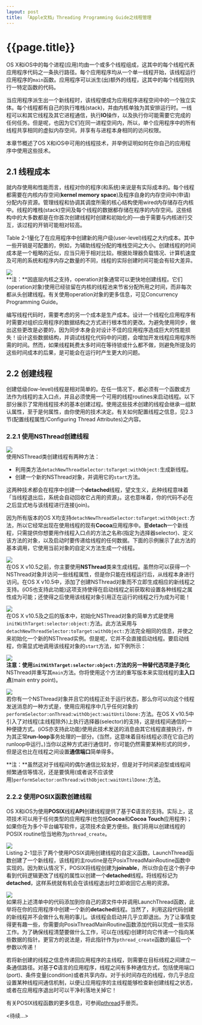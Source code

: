 ```yaml
---
layout: post
title: 「Apple文档」Threading Programming Guide之线程管理
---
```

{{page.title}}
===============================

OS X和iOS中的每个进程(应用)均由一个或多个线程组成，这其中的每个线程代表应用程序代码之一条执行路径。每个应用程序均从一个单一线程开始，该线程运行应用程序的`main`函数。应用程序可以派生(出)额外的线程，这其中的每个线程则执行一特定函数的代码。<br/>

当应用程序派生出一个新线程时，该线程便成为应用程序进程空间中的一个独立实体。每个线程都有自己的执行堆栈(stack)，并由内核单独为其安排运行时。一线程可以和其它线程及其它进程通信，执行**IO**操作，以及执行你可能需要它完成的任何任务。但是呢，也因为它们在同一进程空间内，所以，单个应用程序中的所有线程共享相同的虚拟内存空间，并享有与进程本身相同的访问权限。<br/>

本章节概述了OS X和iOS中可用的线程技术，并举例证明如何在你自己的应用程序中使用这些技术。<br/>

## 2.1 线程成本
就内存使用和性能而言，线程对你的程序(和系统)来说是有实际成本的。每个线程都需要在内核内存空间(**kernel memory space**)及程序自身的内存空间中(申请)分配内存资源。管理线程和协调其调度所需的核心结构使用wired内存储存在内核中。线程的堆栈(stack)空间及每个线程的数据都存储在程序的内存空间。这些结构中的大多数都是在你首次创建线程时创建和初始化的──由于需要与内核进行交互，该过程的开销可能相对较高。<br/>

Table 2-1量化了在应用程序中创建新的用户级(user-level)线程之大约成本。其中一些开销是可配置的，例如，为辅助线程分配的堆栈空间之大小。创建线程的时间成本是一个粗略的近似，应当只用于相对比较。根据处理器负载情况、计算机速度及可用的系统和程序内存之数量的不同，线程的实际创建时间可能会有较大差异。<br/>

<img src="/images/posts/2021-12-27/Table_2-1.png"> <br/>
**注：**因底层内核之支持，operation对象通常可以更快地创建线程。它们(operation对象)使用已经驻留在内核的线程池来节省分配所用之时间，而非每次都从头创建线程。有关使用operation对象的更多信息，可见Concurrency Programming Guide。<br/>

编写线程代码时，需要考虑的另一个成本是生产成本。设计一个线程化应用程序有时需要对组织应用程序的数据结构之方式进行根本性的更改。为避免使用同步，做出这些更改是必要的，因为同步本身会对设计不佳的应用程序造成巨大的性能损失！设计这些数据结构，并调试线程化代码中的问题，会增加开发线程应用程序所需的时间。然而，如果线程耗费太多时间在等待锁或什么都不做，则避免所提及的这些时间成本的后果，是可能会在运行时产生更大的问题。<br/>

## 2.2 创建线程
创建低级(low-level)线程是相对简单的。在任一情况下，都必须有一个函数或方法作为线程的主入口点，并且必须使用一个可用的线程routines来启动线程。以下部分展示了常用线程技术的基本创建过程。使用这些技术创建的线程会继承一组默认属性，至于是何属性，由你使用的技术决定。有关如何配置线程之信息，见2.3节(配置线程属性/Configuring Thread Attributes)之内容。<br/>

### 2.2.1 使用NSThread创建线程

<img src="/images/posts/2021-12-27/Using_NSThread.png"> <br/>
使用NSThread类创建线程有两种方法：<br/>
- 利用类方法`detachNewThreadSelector:toTarget:withObject:`生成新线程。
- 创建一个新的NSThread对象，并调用它的`start`方法。

这两种技术都会在程序中创建一个**detached**线程，望文生义，此种线程意味着「当线程退出后，系统会自动回收它占用的资源」。这也意味着，你的代码不必在之后显式地与该线程进行连接(join)。<br/>

因为所有版本的OS X均支持`detachNewThreadSelector:toTarget:withObject:`方法，所以它经常出现在使用线程的现有**Cocoa**应用程序中。要**detach**一个新线程，只需提供你想要用作线程入口点的方法之名称(指定为选择器selector)、定义该方法的对象，以及启动时要传递给线程的任何数据。下面的示例展示了此方法的基本调用，它使用当前对象的自定义方法生成一个线程。<br/>

<img src="/images/posts/2021-12-27/NSThread_detachNewThreadSelector.png"> <br/>
在OS X v10.5之前，你主要使用**NSThread**类来生成线程。虽然你可以获得一个NSThread对象并访问一些线程属性，但是你只能在线程运行后，从线程本身进行访问。在OS X v10.5中，添加了创建NSThread对象而不立即生成相应的新线程之支持。(iOS也支持此功能)这项支持使得在启动线程之前获取和设置各种线程之属性成为可能；还使得之后使用该线程对象引用正在运行的线程之行为成为可能！<br/>

<img src="/images/posts/2021-12-27/initWithTarget_selector_object.png"> <br/>
在OS X v10.5及之后的版本中，初始化NSThread对象的简单方式是使用`initWithTarget:selector:object:`方法。此方法采用与`detachNewThreadSelector:toTarget:withObject:`方法完全相同的信息，并使之来初始化一个新的NSThread实例。但是呢，它并不会直接启动线程。要启动线程，你需显式地调用该线程对象的`start`方法，如下例所示：<br/>

<img src="/images/posts/2021-12-27/myThread_start.png"> <br/>
**注意：**使用`initWithTarget:selector:object:`方法的另一种替代选项是**子类化**NSThread并重写其`main`方法。你将使用这个方法的重写版本来实现线程的**主入口点**(main entry point)。<br/>

<img src="/images/posts/2021-12-27/performSelector_onThread_withObject_waitUntilDone.png"> <br/>
若你有一个NSThread对象并且它的线程正处于运行状态，那么你可以向这个线程发送消息的一种方式是，使用应用程序中几乎任何对象的`performSelector:onThread:withObject:waitUntilDone:`方法。在OS X v10.5中引入了对线程(主线程除外)上执行选择器(selector)的支持，这是线程间通信的一种便捷方式。(iOS亦支持此功能)使用此技术发送的消息由其它线程直接执行，作为其正常**run-loop**事务处理的一部分。(当然，这意味着目标线程必须在它自己的runloop中运行。)当你以这种方式进行通信时，你可能仍然需要某种形式的同步，但是这也比在线程之间设置**通信端口**简单得多。<br/>

**注：**虽然这对于线程间的偶尔通信比较友好，但是对于时间紧迫型或线程间频繁通信等情况，还是要慎用(或者说不应该使用)`performSelector:onThread:withObject:waitUntilDone:`方法。<br/>

### 2.2.2 使用POSIX函数创建线程
OS X和iOS为使用**POSIX**线程**API**创建线程提供了基于**C**语言的支持。实际上，这项技术可以用于任何类型的应用程序(也包括**Cocoa**和**Cocoa Touch**应用程序)；如果你在为多个平台编写软件，这项技术会更方便些。我们将用以创建线程的POSIX routine恰当地称为`pthread_create`。<br/>

<img src="/images/posts/2021-12-27/pthread.png"> <br/>
Listing 2-1显示了两个使用POSIX调用创建线程的自定义函数。LaunchThread函数创建了一个新线程，该线程的主routine是在PosixThreadMainRoutine函数中实现的。因为默认情况下，POSIX将线程创建为**joinable**，所以你会在这个例子中看到代码逻辑更改了线程的属性以创建一个**detached**线程。将线程标记为**detached**，这样系统就有机会在该线程退出时立即收回它占用的资源。<br/>

<img src="/images/posts/2021-12-27/Listing_2-1.png"> <br/>
如果将上述清单中的代码添加到你自己的源文件中并调用LaunchThread函数，此举将在你的应用程序中创建一个新的**detached**线程。当然了，利用这段代码创建的新线程并不会做什么有用的事儿。该线程会启动并几乎立即退出。为了让事情变得更有趣一些，你需要向PosixThreadMainRoutine函数添加代码以完成一些实际工作。为了确保线程清楚要做什么工作，可以在(线程)创建时向它传递一个指向某些数据的指针。更官方的说法是，将此指针作为`pthread_create`函数的最后一个参数以传递！<br/>

若将新创建的线程之信息传递回应用程序的主线程，则需要在目标线程之间建立一条通信路径。对基于**C**语言的应用程序，线程之间有多种通信方式，包括使用端口(port)、条件变量(condition)或者共享内存。对于长时间存在的线程，你几乎总应设置某种线程间通信机制，以便让应用程序的主线程能够检查新创建线程之状态，或者在应用程序退出时可以干净利落地关掉它！ <br/>

有关POSIX线程函数的更多信息，可参阅[pthread](https://developer.apple.com/library/archive/documentation/System/Conceptual/ManPages_iPhoneOS/man3/pthread.3.html#//apple_ref/doc/man/3/pthread)手册页。<br/>

<待续...>


